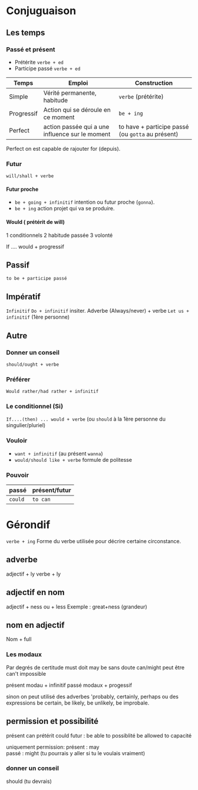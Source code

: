 # Conjuguaison

## Les temps

### Passé et présent

* Prétérite `verbe + ed`
* Participe passé `verbe + ed`

| Temps | Emploi | Construction |
|---|---|---|
| Simple | Vérité permanente, habitude | `verbe` (prétérite) |
| Progressif | Action qui se déroule en ce moment | `be + ing` |
| Perfect | action passée qui a une influence sur le moment | to have + participe passé (ou `gotta` au présent) |

Perfect on est capable de rajouter for (depuis).

### Futur

`will/shall + verbe`

#### Futur proche 

* `be + going + infinitif` intention ou futur proche (`gonna`).
* `be + ing` action projet qui va se produire.

#### Would ( prétérit de will)

1 conditionnels
2 habitude passée
3 volonté

If .... would + progressif

## Passif

`to be + participe passé`

## Impératif 

`Infinitif`
`Do + infinitif` insiter.
Adverbe (Always/never) + verbe
`Let us + infinitif` (1ère personne)


## Autre

### Donner un conseil

`should/ought + verbe` 

### Préférer 

`Would rather/had rather + infinitif`

### Le conditionnel (Si)

`If....(then) ... would + verbe`  (ou `should` à la 1ère personne du singulier/pluriel)

### Vouloir

* `want + infinitif` (au présent `wanna`)
* `would/should like + verbe` formule de politesse

### Pouvoir

| passé | présent/futur |
|---|---|
| `could` | `to can` |

# Gérondif

`verbe + ing` Forme du verbe utilisée pour  décrire certaine circonstance.

## adverbe
adjectif + ly
verbe + ly

## adjectif en nom

adjectif + ness ou + less
Exemple : great+ness (grandeur)

## nom en adjectif

Nom + full 

### Les modaux

Par degrés de certitude
must doit
may be sans doute
can/might peut être
can't impossible

présent modau + infinitif
passé modaux + progessif

sinon on peut utilisé des adverbes 'probably, certainly, perhaps
ou des expressions be certain, be likely, be unlikely, be improbale.

##  permission et possibilité

présent can prétérit could
futur :
be able to possiblité 
be allowed to capacité

uniquement permission: 
présent : may  
passé : might (tu pourrais y aller si tu le voulais vraiment)

### donner un conseil

should (tu devrais)
